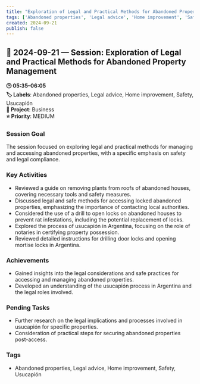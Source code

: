 ```yaml
---
title: "Exploration of Legal and Practical Methods for Abandoned Property Management"
tags: ['Abandoned properties', 'Legal advice', 'Home improvement', 'Safety', 'Usucapión']
created: 2024-09-21
publish: false
---
```


## 📅 2024-09-21 — Session: Exploration of Legal and Practical Methods for Abandoned Property Management

**🕒 05:35–06:05**  
**🏷️ Labels**: Abandoned properties, Legal advice, Home improvement, Safety, Usucapión  
**📂 Project**: Business  
**⭐ Priority**: MEDIUM  


### Session Goal
The session focused on exploring legal and practical methods for managing and accessing abandoned properties, with a specific emphasis on safety and legal compliance.

### Key Activities
- Reviewed a guide on removing plants from roofs of abandoned houses, covering necessary tools and safety measures.
- Discussed legal and safe methods for accessing locked abandoned properties, emphasizing the importance of contacting local authorities.
- Considered the use of a drill to open locks on abandoned houses to prevent rat infestations, including the potential replacement of locks.
- Explored the process of usucapión in Argentina, focusing on the role of notaries in certifying property possession.
- Reviewed detailed instructions for drilling door locks and opening mortise locks in Argentina.

### Achievements
- Gained insights into the legal considerations and safe practices for accessing and managing abandoned properties.
- Developed an understanding of the usucapión process in Argentina and the legal roles involved.

### Pending Tasks
- Further research on the legal implications and processes involved in usucapión for specific properties.
- Consideration of practical steps for securing abandoned properties post-access.

### Tags
- Abandoned properties, Legal advice, Home improvement, Safety, Usucapión
